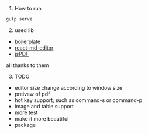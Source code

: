 1. How to run

```bash
gulp serve
```

2. used lib

* [boilerplate](https://github.com/Quramy/electron-jsx-babel-boilerplate)
* [react-md-editor](https://github.com/JedWatson/react-md-editor)
* [jsPDF](https://github.com/MrRio/jsPDF)

all thanks to them

3. TODO

* editor size change according to window size
* preivew of pdf
* hot key support, such as command-s or command-p
* image and table support
* more test
* make it more beautiful
* package
